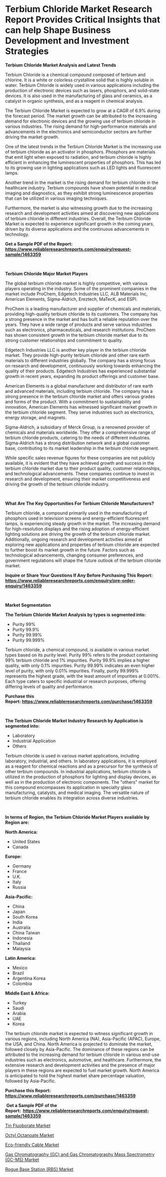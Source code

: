 <p><h1>Terbium Chloride Market Research Report Provides Critical Insights that can help Shape Business Development and Investment Strategies</h1></p><p><strong>Terbium Chloride Market Analysis and Latest Trends</strong></p>
<p><p>Terbium Chloride is a chemical compound composed of terbium and chlorine. It is a white or colorless crystalline solid that is highly soluble in water. Terbium Chloride is widely used in various applications including the production of electronic devices such as lasers, phosphors, and solid-state devices. It is also used in the manufacturing of glass and ceramics, as a catalyst in organic synthesis, and as a reagent in chemical analysis.</p><p>The Terbium Chloride Market is expected to grow at a CAGR of 6.9% during the forecast period. The market growth can be attributed to the increasing demand for electronic devices and the growing use of terbium chloride in various industries. The rising demand for high-performance materials and advancements in the electronics and semiconductor sectors are further driving the market growth.</p><p>One of the latest trends in the Terbium Chloride Market is the increasing use of terbium chloride as an activator in phosphors. Phosphors are materials that emit light when exposed to radiation, and terbium chloride is highly efficient in enhancing the luminescent properties of phosphors. This has led to its growing use in lighting applications such as LED lights and fluorescent lamps.</p><p>Another trend in the market is the rising demand for terbium chloride in the healthcare industry. Terbium compounds have shown potential in medical imaging and diagnostics, as they exhibit strong luminescence properties that can be utilized in various imaging techniques.</p><p>Furthermore, the market is also witnessing growth due to the increasing research and development activities aimed at discovering new applications of terbium chloride in different industries. Overall, the Terbium Chloride Market is expected to experience significant growth in the coming years, driven by its diverse applications and the continuous advancements in technology.</p></p>
<p><strong>Get a Sample PDF of the Report:&nbsp; <a href="https://www.reliableresearchreports.com/enquiry/request-sample/1463359">https://www.reliableresearchreports.com/enquiry/request-sample/1463359</a></strong></p>
<p>&nbsp;</p>
<p><strong>Terbium Chloride Major Market Players</strong></p>
<p><p>The global terbium chloride market is highly competitive, with various players operating in the industry. Some of the prominent companies in the market include ProChem, Edgetech Industries LLC, ALB Materials Inc, American Elements, Sigma-Aldrich, Ereztech, MaTecK, and ESPI.</p><p>ProChem is a leading manufacturer and supplier of chemicals and materials, providing high-quality terbium chloride to its customers. The company has a strong presence in the market and has built a reliable reputation over the years. They have a wide range of products and serve various industries such as electronics, pharmaceuticals, and research institutions. ProChem has shown consistent growth in the terbium chloride market due to its strong customer relationships and commitment to quality.</p><p>Edgetech Industries LLC is another key player in the terbium chloride market. They provide high-purity terbium chloride and other rare earth materials to different industries globally. The company has a strong focus on research and development, continuously working towards enhancing the quality of their products. Edgetech Industries has experienced substantial growth in recent years, expanding its product offerings and customer base.</p><p>American Elements is a global manufacturer and distributor of rare earth and advanced materials, including terbium chloride. The company has a strong presence in the terbium chloride market and offers various grades and forms of the product. With a commitment to sustainability and innovation, American Elements has witnessed significant market growth in the terbium chloride segment. They serve industries such as electronics, energy storage, and magnets.</p><p>Sigma-Aldrich, a subsidiary of Merck Group, is a renowned provider of chemicals and materials worldwide. They offer a comprehensive range of terbium chloride products, catering to the needs of different industries. Sigma-Aldrich has a strong distribution network and a global customer base, contributing to its market leadership in the terbium chloride segment.</p><p>While specific sales revenue figures for these companies are not publicly available, it is evident that they have achieved growth and success in the terbium chloride market due to their product quality, customer relationships, and technological advancements. These companies continue to invest in research and development, ensuring their market competitiveness and driving the growth of the terbium chloride industry.</p></p>
<p>&nbsp;</p>
<p><strong>What Are The Key Opportunities For Terbium Chloride Manufacturers?</strong></p>
<p><p>Terbium chloride, a compound primarily used in the manufacturing of phosphors used in television screens and energy-efficient fluorescent lamps, is experiencing steady growth in the market. The increasing demand for high-resolution displays and the rising adoption of energy-efficient lighting solutions are driving the growth of the terbium chloride market. Additionally, ongoing research and development activities aimed at exploring new applications and properties of terbium chloride are expected to further boost its market growth in the future. Factors such as technological advancements, changing consumer preferences, and government regulations will shape the future outlook of the terbium chloride market.</p></p>
<p><strong>Inquire or Share Your Questions If Any Before Purchasing This Report: <a href="https://www.reliableresearchreports.com/enquiry/pre-order-enquiry/1463359">https://www.reliableresearchreports.com/enquiry/pre-order-enquiry/1463359</a></strong></p>
<p>&nbsp;</p>
<p><strong>Market Segmentation</strong></p>
<p><strong>The Terbium Chloride Market Analysis by types is segmented into:</strong></p>
<p><ul><li>Purity 99%</li><li>Purity 99.9%</li><li>Purity 99.99%</li><li>Purity 99.999%</li></ul></p>
<p><p>Terbium chloride, a chemical compound, is available in various market types based on its purity level. Purity 99% refers to the product containing 99% terbium chloride and 1% impurities. Purity 99.9% implies a higher quality, with only 0.1% impurities. Purity 99.99% indicates an even higher level of purity, with only 0.01% impurities. Finally, purity 99.999% represents the highest grade, with the least amount of impurities at 0.001%. Each type caters to specific industrial or research purposes, offering differing levels of quality and performance.</p></p>
<p><strong>Purchase this Report:&nbsp;<a href="https://www.reliableresearchreports.com/purchase/1463359">https://www.reliableresearchreports.com/purchase/1463359</a></strong></p>
<p>&nbsp;</p>
<p><strong>The Terbium Chloride Market Industry Research by Application is segmented into:</strong></p>
<p><ul><li>Laboratory</li><li>Industrial Application</li><li>Others</li></ul></p>
<p><p>Terbium chloride is used in various market applications, including laboratory, industrial, and others. In laboratory applications, it is employed as a reagent for chemical reactions and as a precursor for the synthesis of other terbium compounds. In industrial applications, terbium chloride is utilized in the production of phosphors for lighting and display devices, as well as in the production of electronic components. The "others" market for this compound encompasses its application in specialty glass manufacturing, catalysts, and medical imaging. The versatile nature of terbium chloride enables its integration across diverse industries.</p></p>
<p>&nbsp;</p>
<p><strong>In terms of Region, the Terbium Chloride Market Players available by Region are:</strong></p>
<p>
    <p> <strong> North America: </strong>
        <ul>
            <li>United States</li>
            <li>Canada</li>
        </ul>
        </p> 
    <p> <strong> Europe: </strong>
        <ul>
            <li>Germany</li>
            <li>France</li>
            <li>U.K.</li>
            <li>Italy</li>
            <li>Russia</li>
        </ul>
        </p> 
    <p> <strong> Asia-Pacific: </strong>
        <ul>
            <li>China</li>
            <li>Japan</li>
            <li>South Korea</li>
            <li>India</li>
            <li>Australia</li>
            <li>China Taiwan</li>
            <li>Indonesia</li>
            <li>Thailand</li>
            <li>Malaysia</li>
        </ul>
        </p> 
    <p> <strong> Latin America: </strong>
        <ul>
            <li>Mexico</li>
            <li>Brazil</li>
            <li>Argentina Korea</li>
            <li>Colombia</li>
        </ul>
        </p> 
    <p> <strong> Middle East & Africa: </strong>
        <ul>
            <li>Turkey</li>
            <li>Saudi</li>
            <li>Arabia</li>
            <li>UAE</li>
            <li>Korea</li>
        </ul>
    </p>
    </p>
<p><p>The terbium chloride market is expected to witness significant growth in various regions, including North America (NA), Asia-Pacific (APAC), Europe, the USA, and China. North America is projected to dominate the market, followed closely by Asia-Pacific. The dominance of these regions can be attributed to the increasing demand for terbium chloride in various end-use industries such as electronics, automotive, and healthcare. Furthermore, the extensive research and development activities and the presence of major players in these regions are expected to fuel market growth. North America is anticipated to hold the highest market share percentage valuation, followed by Asia-Pacific.</p></p>
<p><strong>Purchase this Report: <a href="https://www.reliableresearchreports.com/purchase/1463359">https://www.reliableresearchreports.com/purchase/1463359</a></strong></p>
<p>&nbsp;<strong>Get a Sample PDF of the Report:&nbsp;&nbsp;<a href="https://www.reliableresearchreports.com/enquiry/request-sample/1463359">https://www.reliableresearchreports.com/enquiry/request-sample/1463359</a></strong></p>
<p><strong></strong></p>
<p><p><a href="https://github.com/kuntayevaz/Market-Research-Report-List-1/blob/main/tin-fluoborate-market.md">Tin Fluoborate Market</a></p><p><a href="https://github.com/Krish2023na/Market-Research-Report-List-1/blob/main/octyl-octanoate-market.md">Octyl Octanoate Market</a></p><p><a href="https://medium.com/@kimberlymontgomery2004/eco-friendly-cable-market-share-evolution-and-market-growth-trends-2023-2030-d6f8c31a7cda">Eco-friendly Cable Market</a></p><p><a href="https://medium.com/@austynlemke1988/gas-chromatography-gc-and-gas-chromatography-mass-spectrometry-gc-ms-market-trends-forecast-67634ce3c1c0">Gas Chromatography (GC) and Gas Chromatography Mass Spectrometry (GC-MS) Market</a></p><p><a href="https://medium.com/@soledadhane827/rogue-base-station-rbs-market-exploring-market-share-market-trends-and-future-growth-d14ebf5e45dd">Rogue Base Station (RBS) Market</a></p></p>
